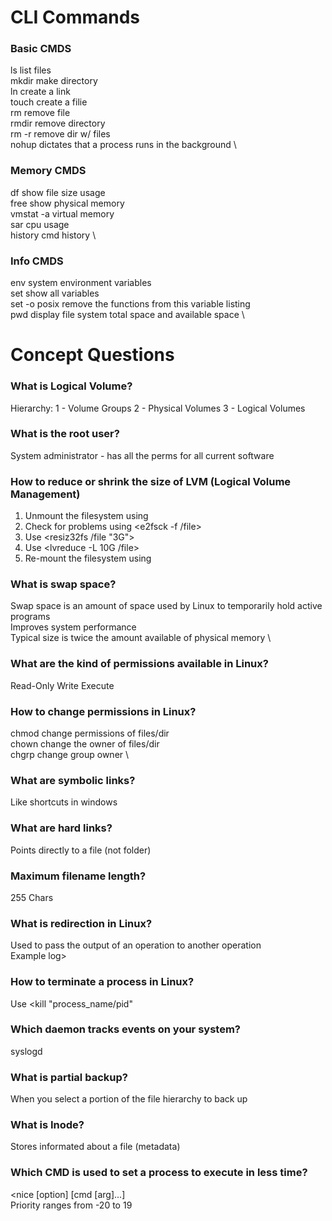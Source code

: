 # CLI Commands

###  Basic CMDS
ls		list files	\
mkdir 		make directory	\
ln		create a link	\
touch		create a filie	\
rm		remove file	\
rmdir		remove directory\
rm -r		remove dir w/ files	\
nohup 		dictates that a process runs in the background	\

### Memory CMDS
df		show file size usage	\
free		show physical memory	\
vmstat -a	virtual memory		\
sar 		cpu usage		\
history	cmd history		\

### Info CMDS
env 		system environment variables	\
set 		show all variables		\
set -o posix	remove the functions from this variable listing	\
pwd		display file system total space and available space \

# Concept Questions

### What is Logical Volume?
Hierarchy:
1 - Volume Groups
2 - Physical Volumes
3 - Logical Volumes

### What is the root user?
System administrator - has all the perms for all current software

### How to reduce or shrink the size of LVM (Logical Volume Management)
1. Unmount the filesystem using <unmount>
2. Check for problems using <e2fsck -f /file>
3. Use <resiz32fs /file "3G">
4. Use <lvreduce -L 10G /file>
5. Re-mount the filesystem using <mount>

### What is swap space?
Swap space is an amount of space used by Linux to temporarily hold active programs \
Improves system performance	\
Typical size is twice the amount available of physical memory	\

### What are the kind of permissions available in Linux?
Read-Only
Write
Execute

### How to change permissions in Linux?
chmod		change permissions of files/dir	\
chown		change the owner of files/dir	\
chgrp 		change group owner		\

### What are symbolic links?
Like shortcuts in windows

### What are hard links?
Points directly to a file (not folder)

### Maximum filename length?
255 Chars

### What is redirection in Linux?
Used to pass the output of an operation to another operation	\
Example <w > log>

### How to terminate a process in Linux?
Use <kill "process_name/pid"

### Which daemon tracks events on your system?
syslogd

### What is partial backup?
When you select a portion of the file hierarchy to back up

### What is Inode?
Stores informated about a file (metadata)

### Which CMD is used to set a process to execute in less time?
<nice [option] [cmd [arg]...]	\
Priority ranges from -20 to 19
